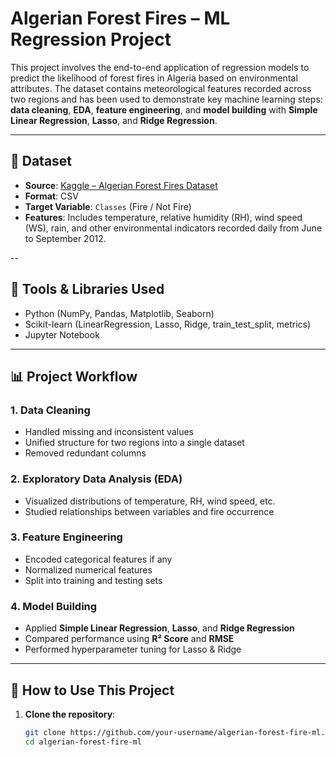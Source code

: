 # Algerian Forest Fires – ML Regression Project

This project involves the end-to-end application of regression models to predict the likelihood of forest fires in Algeria based on environmental attributes. The dataset contains meteorological features recorded across two regions and has been used to demonstrate key machine learning steps: **data cleaning**, **EDA**, **feature engineering**, and **model building** with **Simple Linear Regression**, **Lasso**, and **Ridge Regression**.

---

## 📂 Dataset

- **Source**: [Kaggle – Algerian Forest Fires Dataset](https://www.kaggle.com/datasets/nitinchoudhary012/algerian-forest-fires-dataset)
- **Format**: CSV
- **Target Variable**: `Classes` (Fire / Not Fire)
- **Features**: Includes temperature, relative humidity (RH), wind speed (WS), rain, and other environmental indicators recorded daily from June to September 2012.

--

## 🧰 Tools & Libraries Used

- Python (NumPy, Pandas, Matplotlib, Seaborn)
- Scikit-learn (LinearRegression, Lasso, Ridge, train_test_split, metrics)
- Jupyter Notebook

---

## 📊 Project Workflow

### 1. Data Cleaning
- Handled missing and inconsistent values
- Unified structure for two regions into a single dataset
- Removed redundant columns

### 2. Exploratory Data Analysis (EDA)
- Visualized distributions of temperature, RH, wind speed, etc.
- Studied relationships between variables and fire occurrence

### 3. Feature Engineering
- Encoded categorical features if any
- Normalized numerical features
- Split into training and testing sets

### 4. Model Building
- Applied **Simple Linear Regression**, **Lasso**, and **Ridge Regression**
- Compared performance using **R² Score** and **RMSE**
- Performed hyperparameter tuning for Lasso & Ridge

---

## 🧪 How to Use This Project

1. **Clone the repository**:
   ```bash
   git clone https://github.com/your-username/algerian-forest-fire-ml.git
   cd algerian-forest-fire-ml
